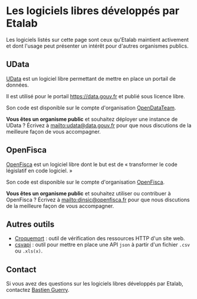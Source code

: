 # Les logiciels libres développés par Etalab

Les logiciels listés sur cette page sont ceux qu'Etalab maintient activement et dont l'usage peut présenter un intérêt pour d'autres organismes publics.

## UData

[UData](https://getudata.org) est un logiciel libre permettant de mettre en place un portail de données.

Il est utilisé pour le portail https://data.gouv.fr et publié sous licence libre.

Son code est disponible sur le compte d'organisation [OpenDataTeam](https://github.com/opendatateam/).

**Vous êtes un organisme public** et souhaitez déployer une instance
de UData ?  Écrivez à [mailto:udata@data.gouv.fr](udata@data.gouv.fr) pour que nous discutions de la meilleure façon de vous accompagner.

<!-- **Vous êtes un autre acteur?** Tenez-vous au courant des sessions d'information ouvertes au public. -->

## OpenFisca

[OpenFisca](https://openfisca.org/fr/) est un logiciel libre dont le but est de « transformer le code législatif en code logiciel. »

Son code est disponible sur le compte d'organisation [OpenFisca](https://github.com/openfisca).

**Vous êtes un organisme public** et souhaitez utiliser ou contribuer à OpenFisca ?  Écrivez à [mailto:dinsic@openfisca.fr](dinsic@openfisca.fr) pour que nous discutions de la meilleure façon de vous accompagner.

## Autres outils

- [Croquemort](https://github.com/opendatateam/croquemort) : outil de vérification des ressources HTTP d'un site web.
- [csvapi](https://github.com/opendatateam/csvapi) : outil pour mettre en place une API `json` à partir d'un fichier `.csv` ou `.xls(x)`.

## Contact

Si vous avez des questions sur les logiciels libres développés par Etalab, contactez [Bastien Guerry](mailto:bastien.guerry@data.gouv.fr).
